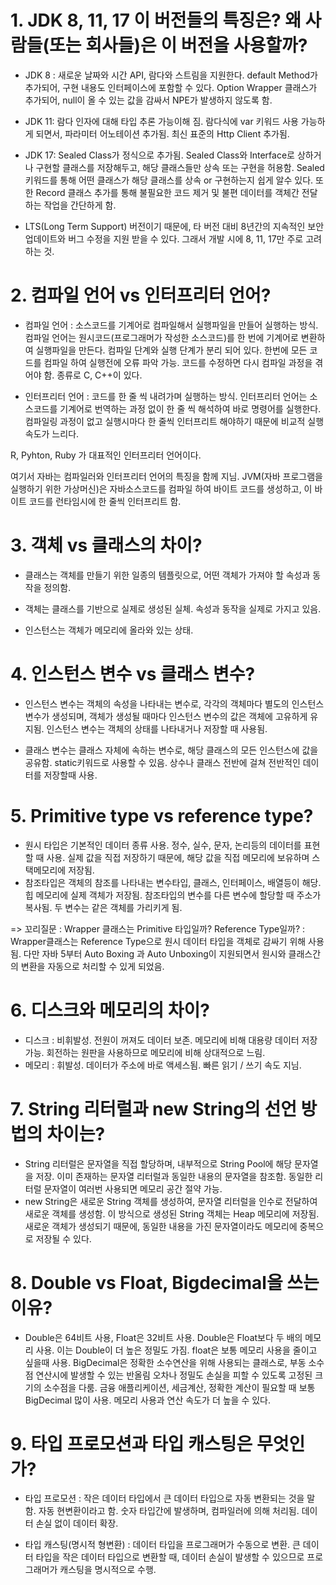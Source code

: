 # 1. JDK 8, 11, 17 이 버전들의 특징은? 왜 사람들(또는 회사들)은 이 버전을 사용할까?

- JDK 8 : 새로운 날짜와 시간 API, 람다와 스트림을 지원한다.
  default Method가 추가되어, 구현 내용도 인터페이스에 포함할 수 있다.
  Option Wrapper 클래스가 추가되어, null이 올 수 있는 값을 감싸서 NPE가 발생하지 않도록 함.

- JDK 11: 람다 인자에 대해 타입 추론 가능이해 짐.
  람다식에 var 키워드 사용 가능하게 되면서, 파라미터 어노테이션 추가됨.
  최신 표준의 Http Client 추가됨.

- JDK 17: Sealed Class가 정식으로 추가됨. Sealed Class와 Interface로 상하거나 구현할 클래스를 저장해두고, 해당 클래스들만 상속 또는 구현을 허용함. Sealed 키워드를 통해 어떤 클래스가 해당 클래스를 상속 or 구현하는지 쉽게 알수 있다. 또한 Record 클래스 추가를 통해 불필요한 코드 제거 및 불편 데이터를 객체간 전달하는 작업을 간단하게 함.

- LTS(Long Term Support) 버전이기 때문에, 타 버전 대비 8년간의 지속적인 보안 업데이트와 버그 수정을 지원 받을 수 있다. 그래서 개발 시에 8, 11, 17만 주로 고려하는 것.

# 2. 컴파일 언어 vs 인터프리터 언어?

- 컴파일 언어 : 소스코드를 기계어로 컴파일해서 실행파일을 만들어 실행하는 방식. 컴파일 언어는 원시코드(프로그래머가 작성한 소스코드)를 한 번에 기계어로 변환하여 실행파일을 만든다. 컴파일 단계와 실행 단계가 분리 되어 있다.
  한번에 모든 코드를 컴파일 하여 실행전에 오류 파악 가능. 코드를 수정하면 다시 컴파일 과정을 겪어야 함.
  종류로 C, C++이 있다.

- 인터프리터 언어 : 코드를 한 줄 씩 내려가며 실행하는 방식. 인터프리터 언어는 소스코드를 기계어로 번역하는 과정 없이 한 줄 씩 해석하여 바로 명령어를 실행한다. 컴파일링 과정이 없고 실행시마다 한 줄씩 인터프리트 해야하기 때문에 비교적 실행 속도가 느리다.

R, Pyhton, Ruby 가 대표적인 인터프리터 언어이다.

여기서 자바는 컴파일러와 인터프리터 언어의 특징을 함께 지님.
JVM(자바 프로그램을 실행하기 위한 가상머신)은 자바소스코드를 컴파일 하여 바이트 코드를 생성하고, 이 바이트 코드를 런타임시에 한 줄씩 인터프리트 함.

# 3. 객체 vs 클래스의 차이?

- 클래스는 객체를 만들기 위한 일종의 템플릿으로, 어떤 객체가 가져야 할 속성과 동작을 정의함.

- 객체는 클래스를 기반으로 실제로 생성된 실체. 속성과 동작을 실제로 가지고 있음.

- 인스턴스는 객체가 메모리에 올라와 있는 상태.

# 4. 인스턴스 변수 vs 클래스 변수?

- 인스턴스 변수는 객체의 속성을 나타내는 변수로, 각각의 객체마다 별도의 인스턴스 변수가 생성되며, 객체가 생성될 때마다 인스턴스 변수의 값은 객체에 고유하게 유지됨. 인스턴스 변수는 객체의 상태를 나타내거나 저장할 때 사용됨.

- 클래스 변수는 클래스 자체에 속하는 변수로, 해당 클래스의 모든 인스턴스에 값을 공유함. static키워드로 사용할 수 있음. 상수나 클래스 전반에 걸쳐 전반적인 데이터를 저장할때 사용.

# 5. Primitive type vs reference type?

- 원시 타입은 기본적인 데이터 종류 사용. 정수, 실수, 문자, 논리등의 데이터를 표현할 때 사용. 실제 값을 직접 저장하기 때문에, 해당 값을 직접 메모리에 보유하며 스택메모리에 저장됨.
- 참조타입은 객체의 참조를 나타내는 변수타입, 클래스, 인터페이스, 배열등이 해당. 힙 메모리에 실제 객체가 저장됨. 참조타입의 변수를 다른 변수에 할당할 때 주소가 복사됨. 두 변수는 같은 객체를 가리키게 됨.

=> 꼬리질문 : Wrapper 클래스는 Primitive 타입일까? Reference Type일까?
: Wrapper클래스는 Reference Type으로 원시 데이터 타입을 객체로 감싸기 위해 사용됨. 다만 자바 5부터 Auto Boxing 과 Auto Unboxing이 지원되면서 원시와 클래스간의 변환을 자동으로 처리할 수 있게 되었음.

# 6. 디스크와 메모리의 차이?

- 디스크 : 비휘발성. 전원이 꺼져도 데이터 보존. 메모리에 비해 대용량 데이터 저장 가능. 회전하는 원판을 사용하므로 메모리에 비해 상대적으로 느림.
- 메모리 : 휘발성. 데이터가 주소에 바로 액세스됨. 빠른 읽기 / 쓰기 속도 지님.

# 7. String 리터럴과 new String의 선언 방법의 차이는?

- String 리터럴은 문자열을 직접 할당하며, 내부적으로 String Pool에 해당 문자열을 저장. 이미 존재하는 문자열 리터럴과 동일한 내용의 문자열을 참조함. 동일한 리터럴 문자열이 여러번 사용되면 메모리 공간 절약 가능.
- new String은 새로운 String 객체를 생성하여, 문자열 리터럴을 인수로 전달하여 새로운 객체를 생성함. 이 방식으로 생성된 String 객체는 Heap 메모리에 저장됨. 새로운 객체가 생성되기 때문에, 동일한 내용을 가진 문자열이라도 메모리에 중복으로 저장될 수 있다.

# 8. Double vs Float, Bigdecimal을 쓰는 이유?

- Double은 64비트 사용, Float은 32비트 사용. Double은 Float보다 두 배의 메모리 사용. 이는 Double이 더 높은 정밀도 가짐. float은 보통 메모리 사용을 줄이고 싶을때 사용.
  BigDecimal은 정확한 소수연산을 위해 사용되는 클래스로, 부동 소수점 연산시에 발생할 수 있는 반올림 오차나 정밀도 손실을 피할 수 있도록 고정된 크기의 소수점을 다룸. 금융 애플리케이션, 세금계산, 정확한 계산이 필요할 때 보통 BigDecimal 많이 사용. 메모리 사용과 연산 속도가 더 높을 수 있다.

# 9. 타입 프로모션과 타입 캐스팅은 무엇인가?

- 타입 프로모션 : 작은 데이터 타입에서 큰 데이터 타입으로 자동 변환되는 것을 말함. 자동 현변환이라고 함. 숫자 타입간에 발생하며, 컴파일러에 의해 처리됨. 데이터 손실 없이 데이터 확장.

- 타입 캐스팅(명시적 형변환) : 데이터 타입을 프로그래머가 수동으로 변환. 큰 데이터 타입을 작은 데이터 타입으로 변환할 때, 데이터 손실이 발생할 수 있으므로 프로그래머가 캐스팅을 명시적으로 수행.

